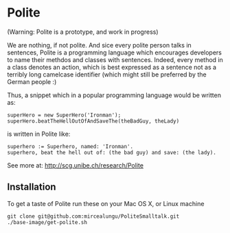 Polite
======

(Warning: Polite is a prototype, and work in progress)

We are nothing, if not polite. And sice every polite person talks in sentences, Polite is a programming language
which encourages developers to name their methdos and classes with sentences. Indeed, every method in a class 
denotes an action, which is best expressed as a sentence not as a terribly long camelcase identifier 
(which might still be preferred by the German people :)

Thus, a snippet which in a popular programming language would be written as: 

    superHero = new SuperHero('Ironman');
    superHero.beatTheHellOutOfAndSaveThe(theBadGuy, theLady)

is written in Polite like:

    superhero := Superhero, named: 'Ironman'.
    superhero, beat the hell out of: (the bad guy) and save: (the lady). 

See more at: http://scg.unibe.ch/research/Polite

Installation
------------
To get a taste of Polite run these on your Mac OS X, or Linux machine

    git clone git@github.com:mircealungu/PoliteSmalltalk.git
    ./base-image/get-polite.sh
